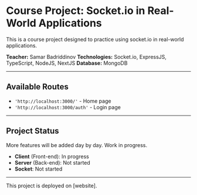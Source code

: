 

# Course Project: Socket.io in Real-World Applications

This is a course project designed to practice using socket.io in real-world applications.

**Teacher:** Samar Badriddinov
**Technologies:** Socket.io, ExpressJS, TypeScript, NodeJS, NextJS
**Database:** MongoDB

---

## Available Routes

- `'http://localhost:3000/'` - Home page
- `'http://localhost:3000/auth'` - Login page

---

## Project Status

More features will be added day by day. Work in progress.

- **Client** (Front-end): In progress
- **Server** (Back-end): Not started
- **Socket**: Not started

---

This project is deployed on [website].


